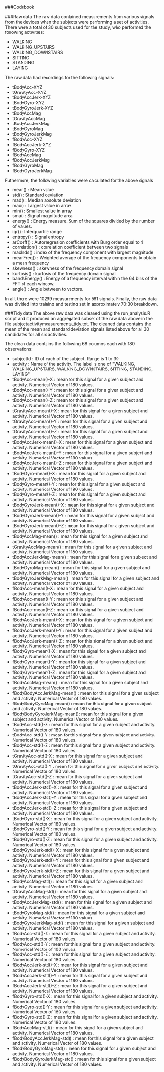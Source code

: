 ###Codebook

###Raw data
The raw data contained measurements from various signals from the devices when the subjects were performing a set of activities. There were a total of 30 subjects used for the study, who performed the following activities:
* WALKING
* WALKING_UPSTAIRS
* WALKING_DOWNSTAIRS
* SITTING
* STANDING
* LAYING

The raw data had recordings for the following signals:
* tBodyAcc-XYZ
* tGravityAcc-XYZ
* tBodyAccJerk-XYZ
* tBodyGyro-XYZ
* tBodyGyroJerk-XYZ
* tBodyAccMag
* tGravityAccMag
* tBodyAccJerkMag
* tBodyGyroMag
* tBodyGyroJerkMag
* fBodyAcc-XYZ
* fBodyAccJerk-XYZ
* fBodyGyro-XYZ
* fBodyAccMag
* fBodyAccJerkMag
* fBodyGyroMag
* fBodyGyroJerkMag

Futhermore, the following variables were calculated for the above signals
* mean()		: Mean value
* std()			: Standard deviation
* mad()			: Median absolute deviation 
* max()			: Largest value in array
* min()			: Smallest value in array
* sma()			: Signal magnitude area
* energy()		: Energy measure. Sum of the squares divided by the number of values. 
* iqr()			: Interquartile range 
* entropy()		: Signal entropy
* arCoeff()		: Autorregresion coefficients with Burg order equal to 4
* correlation()	: correlation coefficient between two signals
* maxInds()		: index of the frequency component with largest magnitude
* meanFreq()	: Weighted average of the frequency components to obtain a mean frequency
* skewness()	: skewness of the frequency domain signal 
* kurtosis()	: kurtosis of the frequency domain signal 
* bandsEnergy()	: Energy of a frequency interval within the 64 bins of the FFT of each window.
* angle()		: Angle between to vectors.

In all, there were 10299 measurements for 561 signals. Finally, the raw data was divided into training and testing set in approximately 70:30 breakdown.

###Tidy data
The above raw data was cleaned using the run_analysis.R script and it produced an aggregated subset of the raw data above in the file subjectactivitymeasurements_tidy.txt. The cleaned data contains the mean of the mean and standard deviation signals listed above for all 30 candidates for all six activities.

The clean data contains the following 68 columns each with 180 observations:
* subjectId				  	 : ID of each of the subject. Range is 1 to 30
* activity					 : Name of the activity. The label is one of "WALKING, WALKING_UPSTAIRS, WALKING_DOWNSTAIRS, SITTING, STANDING, LAYING"
* tBodyAcc-mean()-X          : mean for this signal for a given subject and activity. Numerical Vector of 180 values.
* tBodyAcc-mean()-Y          : mean for this signal for a given subject and activity. Numerical Vector of 180 values.
* tBodyAcc-mean()-Z          : mean for this signal for a given subject and activity. Numerical Vector of 180 values.
* tGravityAcc-mean()-X       : mean for this signal for a given subject and activity. Numerical Vector of 180 values.
* tGravityAcc-mean()-Y       : mean for this signal for a given subject and activity. Numerical Vector of 180 values.
* tGravityAcc-mean()-Z       : mean for this signal for a given subject and activity. Numerical Vector of 180 values.
* tBodyAccJerk-mean()-X      : mean for this signal for a given subject and activity. Numerical Vector of 180 values.
* tBodyAccJerk-mean()-Y      : mean for this signal for a given subject and activity. Numerical Vector of 180 values.
* tBodyAccJerk-mean()-Z      : mean for this signal for a given subject and activity. Numerical Vector of 180 values.
* tBodyGyro-mean()-X         : mean for this signal for a given subject and activity. Numerical Vector of 180 values.
* tBodyGyro-mean()-Y         : mean for this signal for a given subject and activity. Numerical Vector of 180 values.
* tBodyGyro-mean()-Z         : mean for this signal for a given subject and activity. Numerical Vector of 180 values.
* tBodyGyroJerk-mean()-X     : mean for this signal for a given subject and activity. Numerical Vector of 180 values.
* tBodyGyroJerk-mean()-Y     : mean for this signal for a given subject and activity. Numerical Vector of 180 values.
* tBodyGyroJerk-mean()-Z     : mean for this signal for a given subject and activity. Numerical Vector of 180 values.
* tBodyAccMag-mean()         : mean for this signal for a given subject and activity. Numerical Vector of 180 values.
* tGravityAccMag-mean()      : mean for this signal for a given subject and activity. Numerical Vector of 180 values.
* tBodyAccJerkMag-mean()     : mean for this signal for a given subject and activity. Numerical Vector of 180 values.
* tBodyGyroMag-mean()        : mean for this signal for a given subject and activity. Numerical Vector of 180 values.
* tBodyGyroJerkMag-mean()    : mean for this signal for a given subject and activity. Numerical Vector of 180 values.
* fBodyAcc-mean()-X          : mean for this signal for a given subject and activity. Numerical Vector of 180 values.
* fBodyAcc-mean()-Y          : mean for this signal for a given subject and activity. Numerical Vector of 180 values.
* fBodyAcc-mean()-Z          : mean for this signal for a given subject and activity. Numerical Vector of 180 values.
* fBodyAccJerk-mean()-X      : mean for this signal for a given subject and activity. Numerical Vector of 180 values.
* fBodyAccJerk-mean()-Y      : mean for this signal for a given subject and activity. Numerical Vector of 180 values.
* fBodyAccJerk-mean()-Z      : mean for this signal for a given subject and activity. Numerical Vector of 180 values.
* fBodyGyro-mean()-X         : mean for this signal for a given subject and activity. Numerical Vector of 180 values.
* fBodyGyro-mean()-Y         : mean for this signal for a given subject and activity. Numerical Vector of 180 values.
* fBodyGyro-mean()-Z         : mean for this signal for a given subject and activity. Numerical Vector of 180 values.
* fBodyAccMag-mean()         : mean for this signal for a given subject and activity. Numerical Vector of 180 values.
* fBodyBodyAccJerkMag-mean() : mean for this signal for a given subject and activity. Numerical Vector of 180 values.
* fBodyBodyGyroMag-mean()    : mean for this signal for a given subject and activity. Numerical Vector of 180 values.
* fBodyBodyGyroJerkMag-mean(): mean for this signal for a given subject and activity. Numerical Vector of 180 values.
* tBodyAcc-std()-X           : mean for this signal for a given subject and activity. Numerical Vector of 180 values.
* tBodyAcc-std()-Y           : mean for this signal for a given subject and activity. Numerical Vector of 180 values.
* tBodyAcc-std()-Z           : mean for this signal for a given subject and activity. Numerical Vector of 180 values.
* tGravityAcc-std()-X        : mean for this signal for a given subject and activity. Numerical Vector of 180 values.
* tGravityAcc-std()-Y        : mean for this signal for a given subject and activity. Numerical Vector of 180 values.
* tGravityAcc-std()-Z        : mean for this signal for a given subject and activity. Numerical Vector of 180 values.
* tBodyAccJerk-std()-X       : mean for this signal for a given subject and activity. Numerical Vector of 180 values.
* tBodyAccJerk-std()-Y       : mean for this signal for a given subject and activity. Numerical Vector of 180 values.
* tBodyAccJerk-std()-Z       : mean for this signal for a given subject and activity. Numerical Vector of 180 values.
* tBodyGyro-std()-X          : mean for this signal for a given subject and activity. Numerical Vector of 180 values.
* tBodyGyro-std()-Y          : mean for this signal for a given subject and activity. Numerical Vector of 180 values.
* tBodyGyro-std()-Z          : mean for this signal for a given subject and activity. Numerical Vector of 180 values.
* tBodyGyroJerk-std()-X      : mean for this signal for a given subject and activity. Numerical Vector of 180 values.
* tBodyGyroJerk-std()-Y      : mean for this signal for a given subject and activity. Numerical Vector of 180 values.
* tBodyGyroJerk-std()-Z      : mean for this signal for a given subject and activity. Numerical Vector of 180 values.
* tBodyAccMag-std()          : mean for this signal for a given subject and activity. Numerical Vector of 180 values.
* tGravityAccMag-std()       : mean for this signal for a given subject and activity. Numerical Vector of 180 values.
* tBodyAccJerkMag-std()      : mean for this signal for a given subject and activity. Numerical Vector of 180 values.
* tBodyGyroMag-std()         : mean for this signal for a given subject and activity. Numerical Vector of 180 values.
* tBodyGyroJerkMag-std()     : mean for this signal for a given subject and activity. Numerical Vector of 180 values.
* fBodyAcc-std()-X           : mean for this signal for a given subject and activity. Numerical Vector of 180 values.
* fBodyAcc-std()-Y           : mean for this signal for a given subject and activity. Numerical Vector of 180 values.
* fBodyAcc-std()-Z           : mean for this signal for a given subject and activity. Numerical Vector of 180 values.
* fBodyAccJerk-std()-X       : mean for this signal for a given subject and activity. Numerical Vector of 180 values.
* fBodyAccJerk-std()-Y       : mean for this signal for a given subject and activity. Numerical Vector of 180 values.
* fBodyAccJerk-std()-Z       : mean for this signal for a given subject and activity. Numerical Vector of 180 values.
* fBodyGyro-std()-X          : mean for this signal for a given subject and activity. Numerical Vector of 180 values.
* fBodyGyro-std()-Y          : mean for this signal for a given subject and activity. Numerical Vector of 180 values.
* fBodyGyro-std()-Z          : mean for this signal for a given subject and activity. Numerical Vector of 180 values.
* fBodyAccMag-std()          : mean for this signal for a given subject and activity. Numerical Vector of 180 values.
* fBodyBodyAccJerkMag-std()  : mean for this signal for a given subject and activity. Numerical Vector of 180 values.
* fBodyBodyGyroMag-std()     : mean for this signal for a given subject and activity. Numerical Vector of 180 values.
* fBodyBodyGyroJerkMag-std() : mean for this signal for a given subject and activity. Numerical Vector of 180 values.
